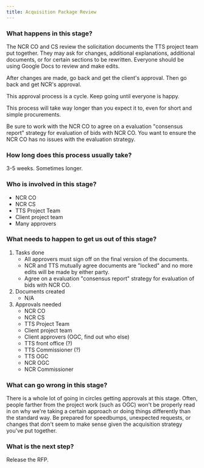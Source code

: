 ```yaml
---
title: Acquisition Package Review
---
```


### What happens in this stage? 
The NCR CO and CS review the solicitation documents the TTS project team put together. They may ask for changes, additional explanations, additional documents, or for certain sections to be rewritten. Everyone should be using Google Docs to review and make edits.

After changes are made, go back and get the client's approval. Then go back and get NCR's approval. 

This approval process is a cycle. Keep going until everyone is happy.

This process will take way longer than you expect it to, even for short and simple procurements. 

Be sure to work with the NCR CO to agree on a evaluation "consensus report" strategy for evaluation of bids with NCR CO. You want to ensure the NCR CO has no issues with the evaluation strategy.

### How long does this process usually take?
3-5 weeks. Sometimes longer.

### Who is involved in this stage? 
- NCR CO
- NCR CS
- TTS Project Team
- Client project team
- Many approvers

### What needs to happen to get us out of this stage? 
1. Tasks done
	- All approvers must sign off on the final version of the documents.
	- NCR and TTS mutually agree documents are "locked" and no more edits will be made by either party.
	- Agree on a evaluation "consensus report" strategy for evaluation of bids with NCR CO.
2. Documents created
	- N/A
3. Approvals needed
	- NCR CO
	- NCR CS
	- TTS Project Team
	- Client project team
	- Client approvers (OGC, find out who else)
	- TTS front office (?)
	- TTS Commissioner (?)
	- TTS OGC
	- NCR OGC
	- NCR Commissioner

### What can go wrong in this stage? 
There is a whole lot of going in circles getting approvals at this stage. Often, people farther from the project work (such as OGC) won't be properly read in on why we're taking a certain approach or doing things differently than the standard way. Be prepared for speedbumps, unexpected requests, or changes that don't seem to make sense given the acquisition strategy you've put together. 

### What is the next step?
Release the RFP.


